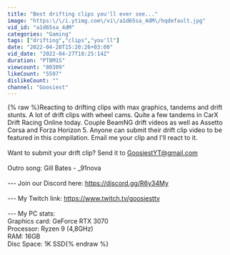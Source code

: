 ```yaml
---
title: "Best drifting clips you'll ever see..."
image: "https:\/\/i.ytimg.com\/vi\/a1d65sa_4dM\/hqdefault.jpg"
vid_id: "a1d65sa_4dM"
categories: "Gaming"
tags: ["drifting","clips","you'll"]
date: "2022-04-28T15:20:26+03:00"
vid_date: "2022-04-27T18:25:14Z"
duration: "PT8M1S"
viewcount: "80309"
likeCount: "5597"
dislikeCount: ""
channel: "Goosiest"
---
```

{% raw %}Reacting to drifting clips with max graphics, tandems and drift stunts. A lot of drift clips with wheel cams. Quite a few tandems in CarX Drift Racing Online today. Couple BeamNG drift videos as well as Assetto Corsa and Forza Horizon 5. Anyone can submit their drift clip video to be featured in this compilation. Email me your clip and I'll react to it.<br /><br />Want to submit your drift clip? Send it to GoosiestYT@gmail.com<br /><br />Outro song: Gill Bates - _91nova<br /><br />--- Join our Discord here: <a rel="nofollow" target="blank" href="https://discord.gg/R6y34My">https://discord.gg/R6y34My</a><br /><br />--- My Twitch link: <a rel="nofollow" target="blank" href="https://www.twitch.tv/goosiesttv">https://www.twitch.tv/goosiesttv</a><br /><br />--- My PC stats: <br />Graphics card: GeForce RTX 3070<br />Processor: Ryzen 9 (4,8GHz)<br />RAM: 16GB<br />Disc Space: 1K SSD{% endraw %}
